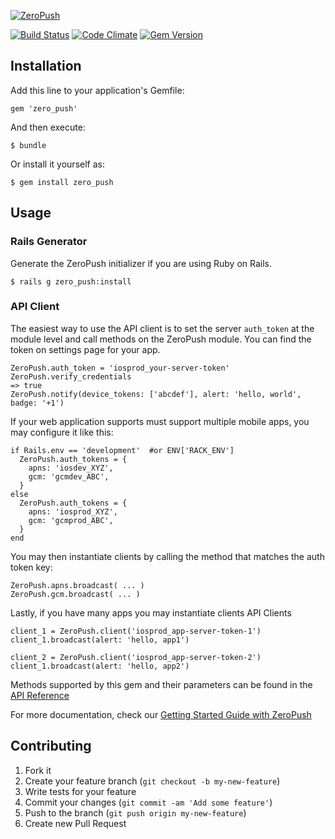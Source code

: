 [![ZeroPush](https://raw.github.com/ZeroPush/zero_push/master/zeropush-header.png)](https://zeropush.com)

[![Build Status](http://img.shields.io/travis/ZeroPush/zero_push.svg)](https://travis-ci.org/ZeroPush/zero_push) [![Code Climate](https://codeclimate.com/github/ZeroPush/zero_push/badges/gpa.svg)](https://codeclimate.com/github/ZeroPush/zero_push) [![Gem Version](http://img.shields.io/gem/v/zero_push.svg)](http://rubygems.org/gems/zero_push)

## Installation

Add this line to your application's Gemfile:

    gem 'zero_push'

And then execute:

    $ bundle

Or install it yourself as:

    $ gem install zero_push

## Usage

### Rails Generator
Generate the ZeroPush initializer if you are using Ruby on Rails.

    $ rails g zero_push:install

### API Client

The easiest way to use the API client is to set the server `auth_token` at the module level and call methods on the ZeroPush module. You can find the token on settings page for your app.

    ZeroPush.auth_token = 'iosprod_your-server-token'
    ZeroPush.verify_credentials
    => true
    ZeroPush.notify(device_tokens: ['abcdef'], alert: 'hello, world', badge: '+1')

If your web application supports must support multiple mobile apps, you may configure it like this:

    if Rails.env == 'development'  #or ENV['RACK_ENV']
      ZeroPush.auth_tokens = {
        apns: 'iosdev_XYZ',
        gcm: 'gcmdev_ABC',
      }
    else
      ZeroPush.auth_tokens = {
        apns: 'iosprod_XYZ',
        gcm: 'gcmprod_ABC',
      }
    end

You may then instantiate clients by calling the method that matches the auth token key:

    ZeroPush.apns.broadcast( ... )
    ZeroPush.gcm.broadcast( ... )


Lastly, if you have many apps you may instantiate clients API Clients

    client_1 = ZeroPush.client('iosprod_app-server-token-1')
    client_1.broadcast(alert: 'hello, app1')

    client_2 = ZeroPush.client('iosprod_app-server-token-2')
    client_1.broadcast(alert: 'hello, app2')

Methods supported by this gem and their parameters can be found in the [API Reference](https://zeropush.com/documentation/api_reference)

For more documentation, check our [Getting Started Guide with ZeroPush](https://zeropush.com/documentation)

## Contributing

1. Fork it
1. Create your feature branch (`git checkout -b my-new-feature`)
1. Write tests for your feature
1. Commit your changes (`git commit -am 'Add some feature'`)
1. Push to the branch (`git push origin my-new-feature`)
1. Create new Pull Request
